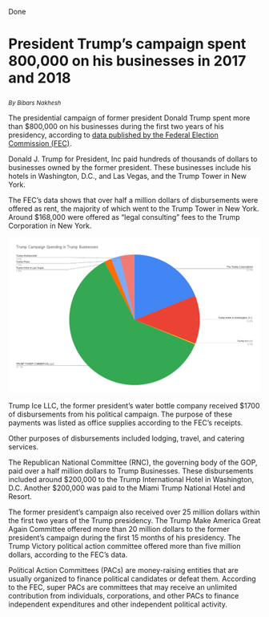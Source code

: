Done

# President Trump’s campaign spent 800,000 on his businesses in 2017 and 2018

<sub>_By Bibars Nakhesh_</sub>

The presidential campaign of former president Donald Trump spent more than $800,000 on his businesses during the first two years of his presidency, according to [data published by the Federal Election Commission (FEC)](https://docs.google.com/spreadsheets/d/1gEuPXAllpfn6IvX4rfZJjdU_3ZGeQXJTcjW2xfvoMsw/edit?usp=sharing).

Donald J. Trump for President, Inc paid hundreds of thousands of dollars to businesses owned by the former president. These businesses include his hotels in Washington, D.C., and Las Vegas, and the Trump Tower in New York. 

The FEC’s data shows that over half a million dollars of disbursements were offered as rent, the majority of which went to the Trump Tower in New York. Around $168,000 were offered as “legal consulting” fees to the Trump Corporation in New York. 

<img src="https://raw.githubusercontent.com/bibarsnakhesh/COMM-618/main/Trump%20Campaign%20Spending%20in%20Trump%20Businesses.png">

Trump Ice LLC, the former president’s water bottle company received $1700 of disbursements from his political campaign. The purpose of these payments was listed as office supplies according to the FEC’s receipts. 

Other purposes of disbursements included lodging, travel, and catering services.

The Republican National Committee (RNC), the governing body of the GOP, paid over a half million dollars to Trump Businesses. These disbursements included around $200,000 to the Trump International Hotel in Washington, D.C. Another $200,000 was paid to the Miami Trump National Hotel and Resort. 

The former president’s campaign also received over 25 million dollars within the first two years of the Trump presidency. The Trump Make America Great Again Committee offered more than 20 million dollars to the former president’s campaign during the first 15 months of his presidency. The Trump Victory political action committee offered more than five million dollars, according to the FEC’s data.

Political Action Committees (PACs) are money-raising entities that are usually organized to finance political candidates or defeat them. According to the FEC, super PACs are committees that may receive an unlimited contribution from individuals, corporations, and other PACs to finance independent expenditures and other independent political activity.

